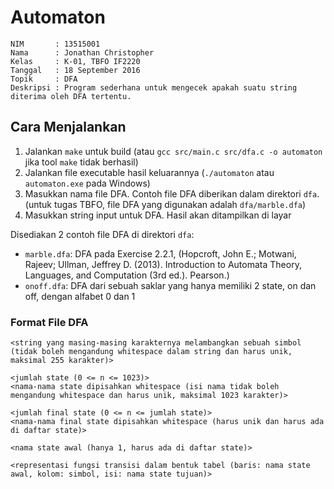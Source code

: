 # Automaton

```
NIM       : 13515001
Nama      : Jonathan Christopher
Kelas     : K-01, TBFO IF2220
Tanggal   : 18 September 2016
Topik     : DFA
Deskripsi : Program sederhana untuk mengecek apakah suatu string diterima oleh DFA tertentu.
```

## Cara Menjalankan

1. Jalankan `make` untuk build (atau `gcc src/main.c src/dfa.c -o automaton` jika tool `make` tidak berhasil)
2. Jalankan file executable hasil keluarannya (`./automaton` atau `automaton.exe` pada Windows)
3. Masukkan nama file DFA. Contoh file DFA diberikan dalam direktori `dfa`. (untuk tugas TBFO, file DFA yang digunakan adalah `dfa/marble.dfa`)
4. Masukkan string input untuk DFA. Hasil akan ditampilkan di layar

Disediakan 2 contoh file DFA di direktori `dfa`:
- `marble.dfa`: DFA pada Exercise 2.2.1, (Hopcroft, John E.; Motwani, Rajeev; Ullman, Jeffrey D. (2013). Introduction to Automata Theory, Languages, and Computation (3rd ed.). Pearson.)
- `onoff.dfa`: DFA dari sebuah saklar yang hanya memiliki 2 state, on dan off, dengan alfabet 0 dan 1

### Format File DFA

```
<string yang masing-masing karakternya melambangkan sebuah simbol (tidak boleh mengandung whitespace dalam string dan harus unik, maksimal 255 karakter)>

<jumlah state (0 <= n <= 1023)>
<nama-nama state dipisahkan whitespace (isi nama tidak boleh mengandung whitespace dan harus unik, maksimal 1023 karakter)>

<jumlah final state (0 <= n <= jumlah state)>
<nama-nama final state dipisahkan whitespace (harus unik dan harus ada di daftar state)>

<nama state awal (hanya 1, harus ada di daftar state)>

<representasi fungsi transisi dalam bentuk tabel (baris: nama state awal, kolom: simbol, isi: nama state tujuan)>
```

